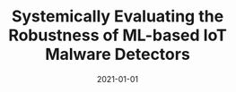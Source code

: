 ---
title: "Systemically Evaluating the Robustness of ML-based IoT Malware Detectors"
collection: publications
permalink: /publication/2021-01-01-Systemically-Evaluating-the-Robustness-of-ML-based-IoT-Malware-Detectors
date: 2021-01-01
venue: 'In the proceedings of 51st Annual IEEE/IFIP International Conference on Dependable Systems and Networks, DSN 2021, Taipei, Taiwan, June 21-24, 2021 - Supplemental Volume'
paperurl: 'https://doi.org/10.1109/DSN-S52858.2021.00012'
citation: ' Ahmed Abusnaina,  Afsah Anwar,  Sultan Alshamrani,  Abdulrahman Alabduljabbar,  Rhongho Jang,  DaeHun Nyang,  David Mohaisen, &quot;Systemically Evaluating the Robustness of ML-based IoT Malware Detectors.&quot; In the proceedings of 51st Annual IEEE/IFIP International Conference on Dependable Systems and Networks, DSN 2021, Taipei, Taiwan, June 21-24, 2021 - Supplemental Volume, 2021.'
---
